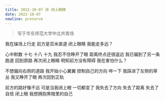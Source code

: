 ```yaml
---
title: 2022-10-07 诗 闭上眼睛
date: 2022-10-07
newline: preserve
---
```


> 写于华东师范大学中北共青场

我在操场上行走
前方是百米直道
闭上眼睛
我能走多远？

心中默数
十七
十八
十九
我忍不住睁开了眼
距离终点还很遥远
我已偏到了另一条跑道
回到原路
再次闭上眼睛
明知前方没有障碍
我在害怕什么？

不想偏向右侧的道路
我开始小心翼翼
控制自己的方向
哗一下
我踩进了左侧的草丛
我又睁开了眼
再次回到正轨

前方的路好像不远
可是当我闭上眼
一切都变了
我失去了方向
失去了距离
失去了自信
闭上眼
我想拥抱黑暗里的自己
